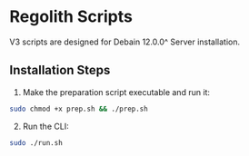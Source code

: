 # Regolith Scripts

V3 scripts are designed for Debain 12.0.0^ Server installation.

## Installation Steps

1. Make the preparation script executable and run it:

```bash
sudo chmod +x prep.sh && ./prep.sh
```

2. Run the CLI:

```bash
sudo ./run.sh
```
